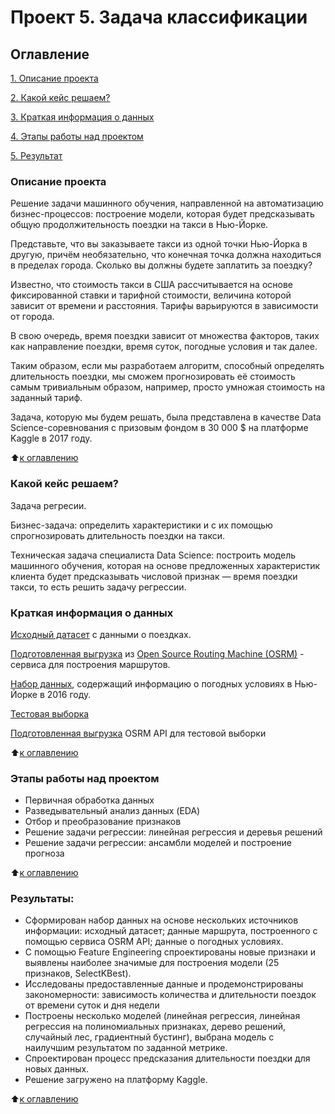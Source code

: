 # Проект 5. Задача классификации

## Оглавление  
[1. Описание проекта](https://github.com/Grichick/sf_data_science/tree/main/project_5#описание-проекта)

[2. Какой кейс решаем?](https://github.com/Grichick/sf_data_science/tree/main/project_5#какой-кейс-решаем) 

[3. Краткая информация о данных](https://github.com/Grichick/sf_data_science/tree/main/project_5#краткая-информация-о-данных)

[4. Этапы работы над проектом](https://github.com/Grichick/sf_data_science/tree/main/project_5#этапы-работы-над-проектом)

[5. Результат](https://github.com/Grichick/sf_data_science/tree/main/project_5#результаты)
    

### Описание проекта    
Решение задачи машинного обучения, направленной на автоматизацию бизнес-процессов: построение модели, которая будет предсказывать общую продолжительность поездки на такси в Нью-Йорке.

Представьте, что вы заказываете такси из одной точки Нью-Йорка в другую, причём необязательно, что конечная точка должна находиться в пределах города. Сколько вы должны будете заплатить за поездку?

Известно, что стоимость такси в США рассчитывается на основе фиксированной ставки и тарифной стоимости, величина которой зависит от времени и расстояния. Тарифы варьируются в зависимости от города.

В свою очередь, время поездки зависит от множества факторов, таких как направление поездки, время суток, погодные условия и так далее.

Таким образом, если мы разработаем алгоритм, способный определять длительность поездки, мы сможем прогнозировать её стоимость самым тривиальным образом, например, просто умножая стоимость на заданный тариф.

Задача, которую мы будем решать, была представлена в качестве Data Science-соревнования с призовым фондом в 30 000 $ на платформе Kaggle в 2017 году.

:arrow_up:[к оглавлению](https://github.com/Grichick/sf_data_science/tree/main/project_5#%D0%BF%D1%80%D0%BE%D0%B5%D0%BA%D1%82-5-%D0%B7%D0%B0%D0%B4%D0%B0%D1%87%D0%B0-%D0%BA%D0%BB%D0%B0%D1%81%D1%81%D0%B8%D1%84%D0%B8%D0%BA%D0%B0%D1%86%D0%B8%D0%B8)


### Какой кейс решаем?    
Задача регресии.

Бизнес-задача: определить характеристики и с их помощью спрогнозировать длительность поездки на такси.

Техническая задача специалиста Data Science: построить модель машинного обучения, которая на основе предложенных характеристик клиента будет предсказывать числовой признак — время поездки такси, то есть решить задачу регрессии.


### Краткая информация о данных
[Исходный датасет](https://drive.google.com/file/d/1X_EJEfERiXki0SKtbnCL9JDv49Go14lF/view) с данными о поездках.

[Подготовленная выгрузка](https://drive.google.com/file/d/1ecWjor7Tn3HP7LEAm5a0B_wrIfdcVGwR/view) из [Open Source Routing Machine (OSRM)](https://en.wikipedia.org/wiki/Open_Source_Routing_Machine) - сервиса для построения маршрутов.

[Набор данных](https://drive.google.com/file/d/1C2N2mfONpCVrH95xHJjMcueXvvh_-XYN/view?usp=sharing), содержащий информацию о погодных условиях в Нью-Йорке в 2016 году.

[Тестовая выборка](https://drive.google.com/file/d/1C2N2mfONpCVrH95xHJjMcueXvvh_-XYN/view?usp=sharing)

[Подготовленная выгрузка](https://drive.google.com/file/d/1wCoS-yOaKFhd1h7gZ84KL9UwpSvtDoIA/view?usp=sharing) OSRM API для тестовой выборки
  
:arrow_up:[к оглавлению](https://github.com/Grichick/sf_data_science/tree/main/project_5#%D0%BF%D1%80%D0%BE%D0%B5%D0%BA%D1%82-5-%D0%B7%D0%B0%D0%B4%D0%B0%D1%87%D0%B0-%D0%BA%D0%BB%D0%B0%D1%81%D1%81%D0%B8%D1%84%D0%B8%D0%BA%D0%B0%D1%86%D0%B8%D0%B8)


### Этапы работы над проектом  
- Первичная обработка данных
- Разведывательный анализ данных (EDA)
- Отбор и преобразование признаков
- Решение задачи регрессии: линейная регрессия и деревья решений
- Решение задачи регрессии: ансамбли моделей и построение прогноза

:arrow_up:[к оглавлению](https://github.com/Grichick/sf_data_science/tree/main/project_5#%D0%BF%D1%80%D0%BE%D0%B5%D0%BA%D1%82-5-%D0%B7%D0%B0%D0%B4%D0%B0%D1%87%D0%B0-%D0%BA%D0%BB%D0%B0%D1%81%D1%81%D0%B8%D1%84%D0%B8%D0%BA%D0%B0%D1%86%D0%B8%D0%B8)


### Результаты:  
- Сформирован набор данных на основе нескольких источников информации: исходный датасет; данные маршрута, построенного с помощью сервиса OSRM API; данные о погодных условиях.
- С помощью Feature Engineering спроектированы новые признаки и выявлены наиболее значимые для построения модели (25 признаков, SelectKBest).
- Исследованы предоставленные данные и продемонстрированы закономерности: зависимость количества и длительности поездок от времени суток и дня недели
- Построены несколько моделей (линейная регрессия, линейная регрессия на полиномиальных признаках, дерево решений, случайный лес, градиентный бустинг), выбрана модель с наилучшим результатом по заданной метрике.
- Спроектирован процесс предсказания длительности поездки для новых данных.
- Решение загружено на платформу Kaggle.

:arrow_up:[к оглавлению](https://github.com/Grichick/sf_data_science/tree/main/project_5#%D0%BF%D1%80%D0%BE%D0%B5%D0%BA%D1%82-5-%D0%B7%D0%B0%D0%B4%D0%B0%D1%87%D0%B0-%D0%BA%D0%BB%D0%B0%D1%81%D1%81%D0%B8%D1%84%D0%B8%D0%BA%D0%B0%D1%86%D0%B8%D0%B8)

